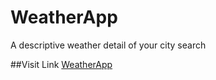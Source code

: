 # WeatherApp
A descriptive weather detail of your city search

##Visit Link
[WeatherApp](https://weeatherapp.herokuapp.com/#)
